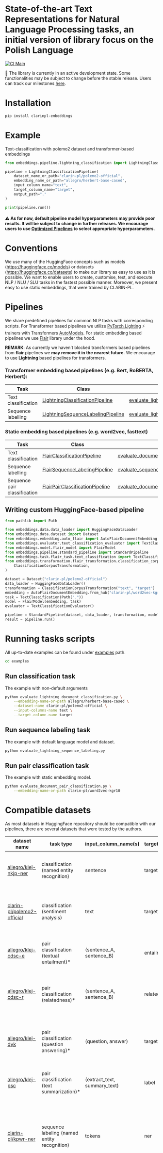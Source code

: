 # State-of-the-art Text Representations for Natural Language Processing tasks, an initial version of library focus on the Polish Language

[![CI Main](https://github.com/CLARIN-PL/embeddings/actions/workflows/python_poetry_main.yml/badge.svg)](https://github.com/CLARIN-PL/embeddings/actions/workflows/python_poetry_main.yml)

:construction:️ The library is currently in an active development state. Some functionalities may be subject to change before the stable release. Users can track our milestones [here](https://github.com/CLARIN-PL/embeddings/milestones).

# Installation

```bash
pip install clarinpl-embeddings
```

# Example

Text-classification with polemo2 dataset and transformer-based embeddings

```python
from embeddings.pipeline.lightning_classification import LightningClassificationPipeline

pipeline = LightningClassificationPipeline(
    dataset_name_or_path="clarin-pl/polemo2-official",
    embedding_name_or_path="allegro/herbert-base-cased",
    input_column_name="text",
    target_column_name="target",
    output_path="."
)

print(pipeline.run())

```

#### :warning: As for now, default pipeline model hyperparameters may provide poor results. It will be subject to change in further releases. We encourage users to use [Optimized Pipelines](#optimized-pipelines) to select appropriate hyperparameters.

# Conventions

We use many of the HuggingFace concepts such as models (https://huggingface.co/models) or datasets (https://huggingface.co/datasets) to make our library as easy to use as it is possible. We want to enable users to create, customise, test, and execute NLP / NLU / SLU tasks in the fastest possible manner. 
Moreover, we present easy to use static embeddings, that were trained by CLARIN-PL. 


# Pipelines

We share predefined pipelines for common NLP tasks with corresponding scripts. 
For Transformer based pipelines we utilize [PyTorch Lighting](https://www.pytorchlightning.ai) ⚡ trainers with Transformers [AutoModels](https://huggingface.co/docs/transformers/master/en/model_doc/auto#transformers.AutoModel). 
For static embedding based pipelines we use [Flair](https://github.com/flairNLP/flair) library under the hood.

**REMARK**: As currently we haven't blocked transformers based pipelines from **flair** pipelines we **may remove it in the nearest future.** We encourage to use **Lightning** based pipelines for transformers.
### Transformer embedding based pipelines (e.g. Bert, RoBERTA, Herbert):

| Task                | Class                                                                                   | Script                                                                                                  | 
|---------------------|-----------------------------------------------------------------------------------------|---------------------------------------------------------------------------------------------------------|
| Text classification | [LightningClassificationPipeline](embeddings/pipeline/lightning_classification.py)      | [evaluate_lightning_document_classification.py](examples/evaluate_lightning_document_classification.py) |
| Sequence labelling  | [LightningSequenceLabelingPipeline](embeddings/pipeline/lightning_sequence_labeling.py) | [evaluate_lightning_sequence_labeling.py](examples/evaluate_lightning_sequence_labeling.py)             |


### Static embedding based pipelines (e.g. word2vec, fasttext)

| Task                         | Class                                                                               | Script                                                                                        |
|------------------------------|-------------------------------------------------------------------------------------|-----------------------------------------------------------------------------------------------|
| Text classification          | [FlairClassificationPipeline](embeddings/pipeline/flair_classification.py)          | [evaluate_document_classification.py](examples/evaluate_document_classification.py)           |
| Sequence labelling           | [FlairSequenceLabelingPipeline](embeddings/pipeline/flair_sequence_labeling.py)     | [evaluate_sequence_labelling.py](examples/evaluate_sequence_labelling.py)                     |
| Sequence pair classification | [FlairPairClassificationPipeline](embeddings/pipeline/flair_pair_classification.py) | [evaluate_document_pair_classification.py](examples/evaluate_document_pair_classification.py) |


 
## Writing custom HuggingFace-based pipeline

```python
from pathlib import Path

from embeddings.data.data_loader import HuggingFaceDataLoader
from embeddings.data.dataset import Dataset
from embeddings.embedding.auto_flair import AutoFlairDocumentEmbedding
from embeddings.evaluator.text_classification_evaluator import TextClassificationEvaluator
from embeddings.model.flair_model import FlairModel
from embeddings.pipeline.standard_pipeline import StandardPipeline
from embeddings.task.flair_task.text_classification import TextClassification
from embeddings.transformation.flair_transformation.classification_corpus_transformation import (
    ClassificationCorpusTransformation,
)

dataset = Dataset("clarin-pl/polemo2-official")
data_loader = HuggingFaceDataLoader()
transformation = ClassificationCorpusTransformation("text", "target")
embedding = AutoFlairDocumentEmbedding.from_hub("clarin-pl/word2vec-kgr10")
task = TextClassification(Path("."))
model = FlairModel(embedding, task)
evaluator = TextClassificationEvaluator()

pipeline = StandardPipeline(dataset, data_loader, transformation, model, evaluator)
result = pipeline.run()
```

# Running tasks scripts

All up-to-date examples can be found under [examples](examples/) path.

```bash
cd examples
```

## Run classification task

The example with non-default arguments

```bash
python evaluate_lightning_document_classification.py \
    --embedding-name-or-path allegro/herbert-base-cased \
    --dataset-name clarin-pl/polemo2-official \
    --input-columns-name text \
    --target-column-name target
```

## Run sequence labeling task

The example with default language model and dataset. 

```bash
python evaluate_lightning_sequence_labeling.py
```

## Run pair classification task

The example with static embedding model.

```bash
python evaluate_document_pair_classification.py \
    --embedding-name-or-path clarin-pl/word2vec-kgr10
```


# Compatible datasets
As most datasets in HuggingFace repository should be compatible with our pipelines, there are several datasets that were tested by the authors.

| dataset name               	                                                                       | task type                                 	      | input_column_name(s)       	   | target_column_name  	 | description                                                        	                                                                                                                           |
|----------------------------------------------------------------------------------------------------|--------------------------------------------------|--------------------------------|-----------------------|------------------------------------------------------------------------------------------------------------------------------------------------------------------------------------------------|
| [allegro/klej-nkjp-ner](https://huggingface.co/datasets/allegro/klej-nkjp-ner)                   	 | classification (named entity recognition) 	      | sentence                   	   | target              	 | The manually annotated 1-million word subcorpus of the National Corpus of Polish.                 	                                                                                            |
| [clarin-pl/polemo2-official](https://huggingface.co/datasets/clarin-pl/polemo2-official ) 	        | classification  (sentiment analysis)             | text                           | target              	 | A corpus of consumer reviews from 4 domains: medicine, hotels, products and school.	                                                                                                           |
| [allegro/klej-cdsc-e](https://huggingface.co/datasets/allegro/klej-cdsc-e)                         | pair classification (textual entailment)*        | (sentence_A, sentence_B)   	   | entailment_judgment 	 | The polish sentence pairs which are human-annotated for textualentailment.                                                                                                                     |
| [allegro/klej-cdsc-r](https://huggingface.co/datasets/allegro/klej-cdsc-r)                         | pair classification (relatedness)*               | (sentence_A, sentence_B)   	   | relatedness_score 	   | The polish sentence pairs which are human-annotated for semantic relatedness.                                                                                                                  |
| [allegro/klej-dyk](https://huggingface.co/datasets/allegro/klej-dyk)                        	      | pair classification (question answering)*   	    | (question, answer)           	 | target              	 | The Did You Know (pol. Czy wiesz?) dataset consists of human-annotated question-answer pairs.                                                                                                  |
| [allegro/klej-psc](https://huggingface.co/datasets/allegro/klej-psc)                        	      | pair classification (text summarization)*   	    | (extract_text, summary_text) 	 | label               	 | The Polish Summaries Corpus contains news articles and their summaries.                        	                                                                                               |
| [clarin-pl/kpwr-ner](https://huggingface.co/datasets/clarin-pl/kpwr-ner)                           | sequence labeling (named entity recognition)   	 | tokens 	                       | ner               	   | KPWR-NER is a part of the  Polish Corpus of Wrocław University of Technology (KPWr). Its objective is recognition of named entities, e.g., people, institutions etc.                         	 |
| [clarin-pl/nkjp-pos](https://huggingface.co/datasets/clarin-pl/nkjp-pos)                           | sequence labeling (part-of-speech tagging)   	   | tokens 	                       | pos_tags              | NKJP-POS is a part of the National Corpus of Polish. Its objective is part-of-speech tagging, e.g., nouns, verbs, adjectives, adverbs, etc.                         	                          |
<br />
<sup>*only pair classification task is supported for now</sup>

# Passing task model and task training parameters to predefined flair pipelines
Model and training parameters can be controlled via `task_model_kwargs` and 
`task_train_kwargs` parameters. 

## Example with `polemo2` dataset.

```python
from embeddings.pipeline.flair_classification import FlairClassificationPipeline

pipeline = FlairClassificationPipeline(
    dataset_name="clarin-pl/polemo2-official",
    embedding_name="clarin-pl/word2vec-kgr10",
    input_column_name="text",
    target_column_name="target",
    output_path=".",
    task_model_kwargs={
        "loss_weights": {
            "plus": 2.0,
            "minus": 2.0
        }
    },
    task_train_kwargs={
        "learning_rate": 0.01,
        "max_epochs": 20
    }
)

print(pipeline.run())
```

# Static embeddings

Computed vectors are stored in [Flair](https://github.com/flairNLP/flair) structures - [Sentences](https://github.com/flairNLP/flair/blob/master/resources/docs/TUTORIAL_1_BASICS.md).

## Document embeddings

```python
from flair.data import Sentence

from embeddings.embedding.auto_flair import AutoFlairDocumentEmbedding

sentence = Sentence("Myśl z duszy leci bystro, Nim się w słowach złamie.")

embedding = AutoFlairDocumentEmbedding.from_hub("clarin-pl/word2vec-kgr10")
embedding.embed([sentence])

print(sentence.embedding)
```

## Word embeddings

```python
from flair.data import Sentence

from embeddings.embedding.auto_flair import AutoFlairWordEmbedding

sentence = Sentence("Myśl z duszy leci bystro, Nim się w słowach złamie.")

embedding = AutoFlairWordEmbedding.from_hub("clarin-pl/word2vec-kgr10")
embedding.embed([sentence])

for token in sentence:
    print(token)
    print(token.embedding)
```

# Available embedding models for Polish

Instead of the `allegro/herbert-base-cased` model, user can pass any model from [HuggingFace Hub](https://huggingface.co/models) that is compatible with [Transformers](https://huggingface.co/transformers/) or with our library. 

| Embedding                                                                   | Type         | Description                                                      |
|-----------------------------------------------------------------------------|--------------|------------------------------------------------------------------|
| [clarin-pl/herbert-kgr10](https://huggingface.co/clarin-pl/herbert-kgr10)   | bert         | HerBERT Large  trained on supplementary data - the KGR10 corpus. |
| [clarin-pl/fastText-kgr10](https://huggingface.co/clarin-pl/fastText-kgr10) | static, word | FastText trained on trained on the KGR10 corpus.                 |
| [clarin-pl/word2vec-kgr10](https://huggingface.co/clarin-pl/word2vec-kgr10) | static, word | Word2vec trained on trained on the KGR10 corpus.                 |
| ...                                                                         |


# Optimized pipelines

## Transformers embeddings

| Task                          | Optimized Pipeline                                                                         |
|-------------------------------|--------------------------------------------------------------------------------------------|
| Lightning Text Classification | [OptimizedLightingClassificationPipeline](embeddings/pipeline/lightning_hps_pipeline.py)   | 
| Lightning Sequence Labeling   | [OptimizedLightingSequenceLabelingPipeline](embeddings/pipeline/lightning_hps_pipeline.py) |



## Static embeddings

| Task                           | Optimized Pipeline                                                                    |
|--------------------------------|---------------------------------------------------------------------------------------|
| Flair Text Classification      | [OptimizedFlairClassificationPipeline](embeddings/pipeline/flair_hps_pipeline.py)     | 
| Flair Pair Text Classification | [OptimizedFlairPairClassificationPipeline](embeddings/pipeline/flair_hps_pipeline.py) |
| Flair Sequence Labeling        | [OptimizedFlairSequenceLabelingPipeline](embeddings/pipeline/flair_hps_pipeline.py)   |


## Example with Text Classification

Optimized pipelines can be run via following snippet of code:

```python

from embeddings.config.lighting_config_space import LightingTextClassificationConfigSpace
from embeddings.pipeline.lightning_hps_pipeline import OptimizedLightingClassificationPipeline

pipeline = OptimizedLightingClassificationPipeline(
    config_space=LightingTextClassificationConfigSpace(
        embedding_name_or_path="allegro/herbert-base-cased"
    ),
    dataset_name="clarin-pl/polemo2-official",
    input_column_name="text",
    target_column_name="target",
).persisting(best_params_path="best_prams.yaml", log_path="hps_log.pickle")
df, metadata = pipeline.run()
```

### Training model with obtained parameters

After the parameters search process we can train model with best parameters found.
But firstly we have to set `output_path` parameter, which is not automatically generated from `OptimizedLightingClassificationPipeline`.

```python
metadata["output_path"] = "."
```

Now we are able to train the pipeline

```python
from embeddings.pipeline.lightning_classification import LightningClassificationPipeline

pipeline = LightningClassificationPipeline(**metadata)
results = pipeline.run()
```

### Selection of best embedding model.

Instead of performing search with single embedding model we can search with multiple embedding models via passing them as list to ConfigSpace.

```python
pipeline = OptimizedLightingClassificationPipeline(
    config_space=LightingTextClassificationConfigSpace(
        embedding_name_or_path=["allegro/herbert-base-cased", "clarin-pl/roberta-polish-kgr10"]
    ),
    dataset_name="clarin-pl/polemo2-official",
    input_column_name="text",
    target_column_name="target",
).persisting(best_params_path="best_prams.yaml", log_path="hps_log.pickle")
```
